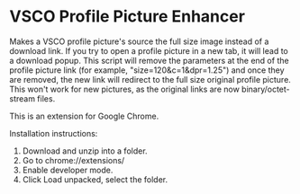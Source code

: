 # VSCO Profile Picture Enhancer

Makes a VSCO profile picture's source the full size image instead of a download link.
If you try to open a profile picture in a new tab, it will lead to a download popup. This script will remove the parameters
at the end of the profile picture link (for example, "size=120&c=1&dpr=1.25") and once they are removed, the new link
will redirect to the full size original profile picture. This won't work for new pictures, as the original links are now binary/octet-stream files.

This is an extension for Google Chrome.

Installation instructions:

1. Download and unzip into a folder.
2. Go to chrome://extensions/
3. Enable developer mode.
4. Click Load unpacked, select the folder.
